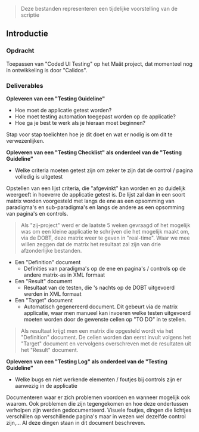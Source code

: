 >Deze bestanden representeren een tijdelijke voorstelling van de scriptie

## Introductie

### Opdracht

Toepassen van "Coded UI Testing" op het Maät project, dat momenteel nog in ontwikkeling is door "Calidos".

### Deliverables

**Opleveren van een "Testing Guideline"**

* Hoe moet de applicatie getest worden?
* Hoe moet testing automation toegepast worden op de applicatie?
* Hoe ga je best te werk als je hieraan moet beginnen?

Stap voor stap toelichten hoe je dit doet en wat er nodig is om dit te verwezenlijken.

**Opleveren van een "Testing Checklist" als onderdeel van de "Testing Guideline"**

* Welke criteria moeten getest zijn om zeker te zijn dat de control / pagina volledig is uitgetest

Opstellen van een lijst criteria, die "afgevinkt" kan worden en zo duidelijk weergeeft in hoeverre de applicatie getest is. De lijst zal dan in een soort matrix worden voorgesteld met langs de ene as een opsomming van paradigma's en sub-paradigma's en langs de andere as een opsomming van pagina's en controls.

> Als "zij-project" werd er de laatste 5 weken gevraagd of het mogelijk was om een kleine applicatie te schrijven die het mogelijk maakt om, via de DOBT, deze matrix weer te geven in "real-time". Waar we mee willen zeggen dat de matrix het resultaat zal zijn van drie afzonderlijke bestanden.
* Een "Definition" document
  * Definities van paradigma's op de ene en pagina's / controls op de andere matrix-as in XML formaat
* Een "Result" document
  * Resultaat van de testen, die 's nachts op de DOBT uitgevoerd werden in XML formaat
* Een "Target" document
  * Automatisch gegenereerd document. Dit gebeurt via de matrix applicatie, waar men manueel kan invoeren welke testen uitgevoerd moeten worden door de gewenste cellen op "TO DO" in te stellen.

> Als resultaat krijgt men een matrix die opgesteld wordt via het "Definition" document. De cellen worden dan eerst invult volgens het "Target" document en vervolgens overschreven met de resultaten uit het "Result" document.

**Opleveren van een "Testing Log" als onderdeel van de "Testing Guideline"**

* Welke bugs en niet werkende elementen / foutjes bij controls zijn er aanwezig in de applicatie

Documenteren waar er zich problemen voordoen en wanneer mogelijk ook waarom. Ook problemen die zijn tegengekomen en hoe deze ondertussen verholpen zijn werden gedocumenteerd. Visuele foutjes, dingen die lichtjes verschillen op verschillende pagina's maar in wezen wel dezelfde control zijn,... Al deze dingen staan in dit document beschreven.
